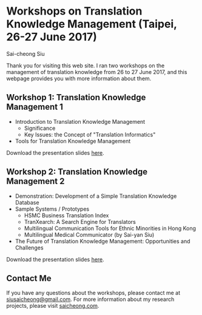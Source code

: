 # Workshops on Translation Knowledge Management (Taipei, 26-27 June 2017)
Sai-cheong Siu

Thank you for visiting this web site. I ran two workshops on the management of translation knowledge from 26 to 27 June 2017, and this webpage provides you with more information about them.

## Workshop 1: Translation Knowledge Management 1
* Introduction to Translation Knowledge Management
    - Significance 
    - Key Issues: the Concept of "Translation Informatics"
* Tools for Translation Knowledge Management

Download the presentation slides [here](translation_knowledge_management_part1.pdf).

## Workshop 2: Translation Knowledge Management 2
* Demonstration: Development of a Simple Translation Knowledge Database
* Sample Systems / Prototypes
    - HSMC Business Translation Index
    - TranXearch: A Search Engine for Translators
    - Multilingual Communication Tools for Ethnic Minorities in Hong Kong
    - Multilingual Medical Communicator (by Sai-yan Siu)
* The Future of Translation Knowledge Management: Opportunities and Challenges

Download the presentation slides [here](translation_knowledge_management_part2.pdf).

## Contact Me
If you have any questions about the workshops, please contact me at [siusaicheong@gmail.com](mailto:siusaicheong@gmail.com). For more information about my research projects, please visit [saicheong.com](https://saicheong.com).

